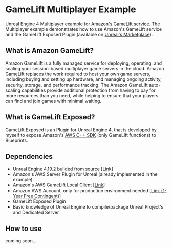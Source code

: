 # GameLift Multiplayer Example
Unreal Engine 4 Multiplayer example for [Amazon's GameLift service](https://aws.amazon.com/gamelift/?nc1=h_ls). The Multiplayer example demonstrates how to use Amazon's GameLift service and the GameLift Exposed Plugin (available on [Unreal's Marketplace](https://www.unrealengine.com/marketplace/store)).

## What is Amazon GameLift?
Amazon GameLift is a fully managed service for deploying, operating, and scaling your session-based
multiplayer game servers in the cloud. Amazon GameLift replaces the work required to host your own
game servers, including buying and setting up hardware, and managing ongoing activity, security,
storage, and performance tracking. The Amazon GameLift auto-scaling capabilities provide additional
protection from having to pay for more resources than you need, while helping to ensure that your
players can find and join games with minimal waiting.

## What is GameLift Exposed?
GameLift Exposed is an Plugin for Unreal Engine 4, that is developed by myself to expose Amazon's [AWS C++ SDK](https://github.com/aws/aws-sdk-cpp) (only GameLift functions) to Blueprints.

## Dependencies
* Unreal Engine 4.19.2 builded from source [[Link](https://github.com/EpicGames/UnrealEngine/tree/4.19)]
* Amazon's AWS Server Plugin for Unreal (already implemented in the example)
* Amazon's AWS GameLift Local Client [[Link](https://s3-us-west-2.amazonaws.com/gamelift-release/GameLift_02_15_2018.zip)]
* Amazon AWS Account, only for production environment needed [[Link (1-Year Free Contingent)](https://aws.amazon.com/gamelift/getting-started/)]
* GameLift Exposed Plugin
* Basic knowledge of Unreal Engine to compile/package Unreal Project's and Dedicated Server

## How to use
coming soon...
